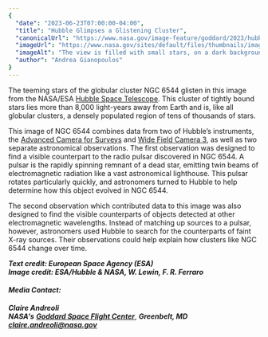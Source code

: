 ```yaml
---
{
  "date": "2023-06-23T07:00:00-04:00",
  "title": "Hubble Glimpses a Glistening Cluster",
  "canonicalUrl": "https://www.nasa.gov/image-feature/goddard/2023/hubble-glimpses-a-glistening-cluster",
  "imageUrl": "https://www.nasa.gov/sites/default/files/thumbnails/image/hubble_ngc6544_potw2325a.jpg",
  "imageAlt": "The view is filled with small stars, on a dark background. Stars become much denser and brighter around a core just right of center. Most of the stars are small, but some are larger with a round, brightly colored glow and four sharp diffraction spikes.",
  "author": "Andrea Gianopoulos"
}
---
```


The teeming stars of the globular cluster NGC 6544 glisten in this image from the NASA/ESA [Hubble Space Telescope](/mission_pages/hubble/main/index.html). This cluster of tightly bound stars lies more than 8,000 light-years away from Earth and is, like all globular clusters, a densely populated region of tens of thousands of stars.

This image of NGC 6544 combines data from two of Hubble’s instruments, the [Advanced Camera for Surveys](/content/observatory-instruments-advanced-camera-for-surveys) and [Wide Field Camera 3](/content/observatory-instruments-wide-field-camera-3), as well as two separate astronomical observations. The first observation was designed to find a visible counterpart to the radio pulsar discovered in NGC 6544. A pulsar is the rapidly spinning remnant of a dead star, emitting twin beams of electromagnetic radiation like a vast astronomical lighthouse. This pulsar rotates particularly quickly, and astronomers turned to Hubble to help determine how this object evolved in NGC 6544.

The second observation which contributed data to this image was also designed to find the visible counterparts of objects detected at other electromagnetic wavelengths. Instead of matching up sources to a pulsar, however, astronomers used Hubble to search for the counterparts of faint X-ray sources. Their observations could help explain how clusters like NGC 6544 change over time.

_**Text credit: European Space Agency (ESA)  
Image credit: ESA/Hubble & NASA, W. Lewin, F. R. Ferraro**_

#### **_Media Contact:_**

**_Claire Andreoli_**  
**_NASA's_** [**_Goddard Space Flight Center_**](http://www.nasa.gov/goddard), **_Greenbelt, MD_**  
[**_claire.andreoli@nasa.gov_**](mailto:claire.andreoli@nasa.gov)
